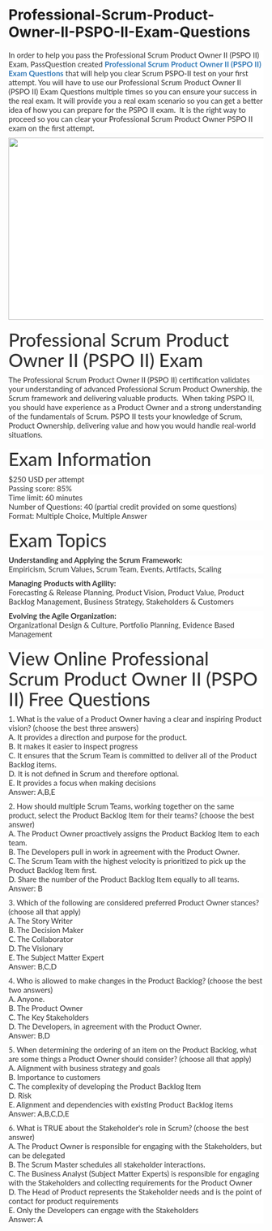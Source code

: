 # Professional-Scrum-Product-Owner-II-PSPO-II-Exam-Questions
<p>
	<span style="font-size:12px;font-weight:normal;">
	<p style="box-sizing:border-box;margin-top:0px;margin-bottom:10px;color:#333333;font-family:Lato;font-size:15px;white-space:normal;background-color:#FFFFFF;">
		In order to help you pass the Professional Scrum Product Owner II (PSPO II) Exam, PassQuestion created&nbsp;<span style="box-sizing:border-box;font-weight:700;"><a href="https://www.passquestion.com/pspo-ii.html" style="box-sizing:border-box;background-color:transparent;color:#337AB7;text-decoration-line:none;">Professional Scrum Product Owner II (PSPO II) Exam Questions</a></span>&nbsp;that will help you clear Scrum PSPO-II test on your first attempt. You will have to use our Professional Scrum Product Owner II (PSPO II) Exam Questions multiple times so you can ensure your success in the real exam. It will provide you a real exam scenario so you can get a better idea of how you can prepare for the PSPO II exam. &nbsp;It is the right way to proceed so you can clear your Professional Scrum Product Owner PSPO II exam on the first attempt.&nbsp;
	</p>
	<p style="box-sizing:border-box;margin-top:0px;margin-bottom:10px;color:#333333;font-family:Lato;font-size:15px;white-space:normal;background-color:#FFFFFF;">
		<img alt="" src="https://www.passquestion.com/uploads/pqcom/images/20221112/f7e0d6c2f551c8f80649a1526274f349.png" style="box-sizing:border-box;vertical-align:middle;max-width:100%;height:359px;width:600px;" />
	</p>
	<h1 style="box-sizing:border-box;margin:20px 0px 10px;font-size:36px;font-family:Lato;font-weight:500;line-height:1.1;color:#333333;white-space:normal;background-color:#FFFFFF;">
		Professional Scrum Product Owner II (PSPO II) Exam
	</h1>
	<p style="box-sizing:border-box;margin-top:0px;margin-bottom:10px;color:#333333;font-family:Lato;font-size:15px;white-space:normal;background-color:#FFFFFF;">
		The Professional Scrum Product Owner II (PSPO II) certification validates your understanding of advanced Professional Scrum Product Ownership, the Scrum framework and delivering valuable products. &nbsp;When taking PSPO II, you should have experience as a Product Owner and a strong understanding of the fundamentals of Scrum. PSPO II tests your knowledge of Scrum, Product Ownership, delivering value and how you would handle real-world situations.
	</p>
	<h1 style="box-sizing:border-box;margin:20px 0px 10px;font-size:36px;font-family:Lato;font-weight:500;line-height:1.1;color:#333333;white-space:normal;background-color:#FFFFFF;">
		Exam Information
	</h1>
	<p style="box-sizing:border-box;margin-top:0px;margin-bottom:10px;color:#333333;font-family:Lato;font-size:15px;white-space:normal;background-color:#FFFFFF;">
		$250 USD per attempt<br style="box-sizing:border-box;" />
Passing score: 85%<br style="box-sizing:border-box;" />
Time limit: 60 minutes<br style="box-sizing:border-box;" />
Number of Questions: 40 (partial credit provided on some questions)&nbsp;<br style="box-sizing:border-box;" />
Format: Multiple Choice, Multiple Answer
	</p>
	<h1 style="box-sizing:border-box;margin:20px 0px 10px;font-size:36px;font-family:Lato;font-weight:500;line-height:1.1;color:#333333;white-space:normal;background-color:#FFFFFF;">
		Exam Topics
	</h1>
	<p style="box-sizing:border-box;margin-top:0px;margin-bottom:10px;color:#333333;font-family:Lato;font-size:15px;white-space:normal;background-color:#FFFFFF;">
		<span style="box-sizing:border-box;font-weight:700;">Understanding and Applying the Scrum Framework:</span><br style="box-sizing:border-box;" />
Empiricism, Scrum Values, Scrum Team, Events, Artifacts, Scaling
	</p>
	<p style="box-sizing:border-box;margin-top:0px;margin-bottom:10px;color:#333333;font-family:Lato;font-size:15px;white-space:normal;background-color:#FFFFFF;">
		<span style="box-sizing:border-box;font-weight:700;">Managing Products with Agility:</span><br style="box-sizing:border-box;" />
Forecasting &amp; Release Planning, Product Vision, Product Value, Product Backlog Management, Business Strategy, Stakeholders &amp; Customers
	</p>
	<p style="box-sizing:border-box;margin-top:0px;margin-bottom:10px;color:#333333;font-family:Lato;font-size:15px;white-space:normal;background-color:#FFFFFF;">
		<span style="box-sizing:border-box;font-weight:700;">Evolving the Agile Organization:</span><br style="box-sizing:border-box;" />
Organizational Design &amp; Culture, Portfolio Planning, Evidence Based Management
	</p>
	<h1 style="box-sizing:border-box;margin:20px 0px 10px;font-size:36px;font-family:Lato;font-weight:500;line-height:1.1;color:#333333;white-space:normal;background-color:#FFFFFF;">
		View Online Professional Scrum Product Owner II (PSPO II) Free Questions
	</h1>
	<p style="box-sizing:border-box;margin-top:0px;margin-bottom:10px;color:#333333;font-family:Lato;font-size:15px;white-space:normal;background-color:#FFFFFF;">
		1. What is the value of a Product Owner having a clear and inspiring Product vision? (choose the best three answers)<br style="box-sizing:border-box;" />
A. It provides a direction and purpose for the product.<br style="box-sizing:border-box;" />
B. It makes it easier to inspect progress<br style="box-sizing:border-box;" />
C. It ensures that the Scrum Team is committed to deliver all of the Product Backlog items.<br style="box-sizing:border-box;" />
D. It is not defined in Scrum and therefore optional.<br style="box-sizing:border-box;" />
E. It provides a focus when making decisions<br style="box-sizing:border-box;" />
Answer: A,B,E
	</p>
	<p style="box-sizing:border-box;margin-top:0px;margin-bottom:10px;color:#333333;font-family:Lato;font-size:15px;white-space:normal;background-color:#FFFFFF;">
		2. How should multiple Scrum Teams, working together on the same product, select the Product Backlog Item for their teams? (choose the best answer)<br style="box-sizing:border-box;" />
A. The Product Owner proactively assigns the Product Backlog Item to each team.<br style="box-sizing:border-box;" />
B. The Developers pull in work in agreement with the Product Owner.<br style="box-sizing:border-box;" />
C. The Scrum Team with the highest velocity is prioritized to pick up the Product Backlog Item first.<br style="box-sizing:border-box;" />
D. Share the number of the Product Backlog Item equally to all teams.<br style="box-sizing:border-box;" />
Answer: B
	</p>
	<p style="box-sizing:border-box;margin-top:0px;margin-bottom:10px;color:#333333;font-family:Lato;font-size:15px;white-space:normal;background-color:#FFFFFF;">
		3. Which of the following are considered preferred Product Owner stances? (choose all that apply)<br style="box-sizing:border-box;" />
A. The Story Writer<br style="box-sizing:border-box;" />
B. The Decision Maker<br style="box-sizing:border-box;" />
C. The Collaborator<br style="box-sizing:border-box;" />
D. The Visionary<br style="box-sizing:border-box;" />
E. The Subject Matter Expert<br style="box-sizing:border-box;" />
Answer: B,C,D
	</p>
	<p style="box-sizing:border-box;margin-top:0px;margin-bottom:10px;color:#333333;font-family:Lato;font-size:15px;white-space:normal;background-color:#FFFFFF;">
		4. Who is allowed to make changes in the Product Backlog? (choose the best two answers)<br style="box-sizing:border-box;" />
A. Anyone.<br style="box-sizing:border-box;" />
B. The Product Owner<br style="box-sizing:border-box;" />
C. The Key Stakeholders<br style="box-sizing:border-box;" />
D. The Developers, in agreement with the Product Owner.<br style="box-sizing:border-box;" />
Answer: B,D
	</p>
	<p style="box-sizing:border-box;margin-top:0px;margin-bottom:10px;color:#333333;font-family:Lato;font-size:15px;white-space:normal;background-color:#FFFFFF;">
		5. When determining the ordering of an item on the Product Backlog, what are some things a Product Owner should consider? (choose all that apply)<br style="box-sizing:border-box;" />
A. Alignment with business strategy and goals<br style="box-sizing:border-box;" />
B. Importance to customers<br style="box-sizing:border-box;" />
C. The complexity of developing the Product Backlog Item<br style="box-sizing:border-box;" />
D. Risk<br style="box-sizing:border-box;" />
E. Alignment and dependencies with existing Product Backlog items<br style="box-sizing:border-box;" />
Answer: A,B,C,D,E
	</p>
	<p style="box-sizing:border-box;margin-top:0px;margin-bottom:10px;color:#333333;font-family:Lato;font-size:15px;white-space:normal;background-color:#FFFFFF;">
		6. What is TRUE about the Stakeholder's role in Scrum? (choose the best answer)<br style="box-sizing:border-box;" />
A. The Product Owner is responsible for engaging with the Stakeholders, but can be delegated<br style="box-sizing:border-box;" />
B. The Scrum Master schedules all stakeholder interactions.<br style="box-sizing:border-box;" />
C. The Business Analyst (Subject Matter Experts) is responsible for engaging with the Stakeholders and collecting requirements for the Product Owner<br style="box-sizing:border-box;" />
D. The Head of Product represents the Stakeholder needs and is the point of contact for product requirements<br style="box-sizing:border-box;" />
E. Only the Developers can engage with the Stakeholders<br style="box-sizing:border-box;" />
Answer: A
	</p>
</span>
</p>
<span style="white-space:normal;"></span>
